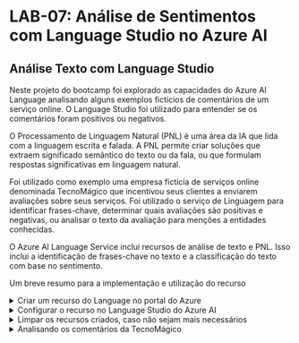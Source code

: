 # LAB-07: Análise de Sentimentos com Language Studio no Azure AI

## Análise Texto com Language Studio

Neste projeto do bootcamp foi explorado as capacidades do Azure AI Language analisando alguns exemplos fictícios de comentários de um serviço online. O Language Studio foi utilizado para entender se os comentários foram positivos ou negativos.

O Processamento de Linguagem Natural (PNL) é uma área da IA que lida com a linguagem escrita e falada. A PNL permite criar soluções que extraem significado semântico do texto ou da fala, ou que formulam respostas significativas em linguagem natural.

Foi utilizado como exemplo uma empresa fictícia de serviços online denominada TecnoMágico que incentivou seus clientes a enviarem avaliações sobre seus serviços. Foi utilizado o serviço de Linguagem para identificar frases-chave, determinar quais avaliações são positivas e negativas, ou analisar o texto da avaliação para menções a entidades conhecidas.

O Azure AI Language Service inclui recursos de análise de texto e PNL. Isso inclui a identificação de frases-chave no texto e a classificação do texto com base no sentimento.

Um breve resumo para a implementação e utilização do recurso

<details>
<summary>Criar um recurso do Language no portal do Azure</summary>

**Etapas:**

1. **Acessar o portal do Azure:**

   * Acesse o portal em [https://azure.microsoft.com/en-us/get-started/azure-portal](https://azure.microsoft.com/en-us/get-started/azure-portal).
   * Entre com sua conta Microsoft associada à assinatura do Azure.
2. **Localizar o serviço de linguagem:**

   * Clique no botão "+ Criar um recurso".
   * Pesquise por "Language service".
   * Selecione "Criar um plano de serviço de linguagem".
3. **Configurar o recurso:**

   * Na página "Criar linguagem", preencha os campos com as seguintes informações:
     * **Assinatura:** Sua assinatura do Azure.
     * **Grupo de recursos:** Selecione ou crie um grupo de recursos com um nome exclusivo.
     * **Região:** Leste dos EUA (East US).
     * **Nome:** Insira um nome exclusivo para o recurso.
     * **Nível de preços:** Gratuito F0 ou S (caso F0 não esteja disponível).
     * **Confirmação de leitura dos termos:** Selecione a caixa de confirmação.
4. **Criar o recurso:**

   * Clique em "Revisar + criar".
   * Clique em "Criar".
   * Aguarde a conclusão da implantação.

**Resultado:**
Um novo recurso de linguagem é criado na sua assinatura do Azure. Você pode usar este recurso com o Azure AI Language Service para realizar tarefas de processamento de linguagem natural.

</details>

<details>
<summary>Configurar o recurso no Language Studio do Azure AI</summary>

1. **Abra o Language Studio:** Acesse o Language Studio em [https://language.cognitive.azure.com/](https://language.cognitive.azure.com/) em outra aba do navegador e faça login.
2. **Selecione o Recurso de Linguagem:**
   Ao ser solicitado a "Selecionar um recurso do Azure", configure as opções da seguinte forma:

   * **Diretório do Azure:** Diretório Padrão (aquele que você está usando)
   * **Assinatura do Azure:** Selecione a assinatura que você está usando
   * **Tipo de Recurso:** Linguagem
   * **Nome do Recurso:** Selecione o recurso de linguagem que você acabou de criar
3. **Conclua a configuração:**
   Clique em "Concluído" para habilitar o recurso.

</details>

<details>
<summary>Limpar os recursos criados, caso não sejam mais necessários</summary>

1. **Acessar o portal do Azure:**
   Abra o portal do Azure em [https://azure.microsoft.com/en-us/get-started/azure-portal](https://azure.microsoft.com/en-us/get-started/azure-portal).
2. **Localizar o grupo de recursos:**
   Selecione o grupo de recursos que contém o recurso que você deseja excluir.
3. **Selecionar o recurso:**
   Escolha o recurso específico que deseja remover.
4. **Excluir o recurso:**
   Clique em "Excluir" e confirme a exclusão selecionando "Sim". O recurso será então deletado.

</details>

<details>
<summary>Analisando os comentários da TecnoMágico</summary>

**Arquivo de comentários:**
User Reviews: [&#34;/input/user_reviews.txt&#34;](./input/user_reviews.txt)

**Resultados:**

<img align="center" src="./output/result_img_1.png" width="350" height="auto"/>

<img align="center" src="./output/result_img_2.png" width="350" height="auto"/>

<img align="center" src="./output/result_img_3.png" width="350" height="auto"/>

<img align="center" src="./output/result_img_4.png" width="350" height="auto"/>

<img align="center" src="./output/result_img_5.png" width="350" height="auto"/>

<img align="center" src="./output/result_img_6.png" width="350" height="auto"/>

<img align="center" src="./output/result_img_7.png" width="350" height="auto"/>

**Json File** - [/output/user_reviews.json](./output/user_reviews.json)

```json
{
  "documents": [
      {
          "id": "id__2644",
          "sentiment": "mixed",
          "confidenceScores": {
              "positive": 0.38,
              "neutral": 0.06,
              "negative": 0.56
          },
          "sentences": [
              {
                  "sentiment": "positive",
                  "confidenceScores": {
                      "positive": 0.81,
                      "neutral": 0.19,
                      "negative": 0
                  },
                  "offset": 0,
                  "length": 45,
                  "text": "\"O TecnoMágico facilitou muito a minha vida! ",
                  "targets": [],
                  "assessments": []
              },
              {
                  "sentiment": "negative",
                  "confidenceScores": {
                      "positive": 0.3,
                      "neutral": 0.25,
                      "negative": 0.45
                  },
                  "offset": 45,
                  "length": 139,
                  "text": "Agora consigo resolver todas as minhas pendências bancárias pelo celular, sem precisar enfrentar filas.\" - Maria Silva, 45 anos, bancária.  ",
                  "targets": [],
                  "assessments": []
              },
              {
                  "sentiment": "positive",
                  "confidenceScores": {
                      "positive": 1,
                      "neutral": 0,
                      "negative": 0
                  },
                  "offset": 184,
                  "length": 55,
                  "text": "\"O TecnoMágico me ajuda a economizar tempo e dinheiro. ",
                  "targets": [
                      {
                          "sentiment": "positive",
                          "confidenceScores": {
                              "positive": 1,
                              "negative": 0
                          },
                          "offset": 188,
                          "length": 11,
                          "text": "TecnoMágico",
                          "relations": [
                              {
                                  "relationType": "assessment",
                                  "ref": "#/documents/0/sentences/2/assessments/0"
                              }
                          ]
                      }
                  ],
                  "assessments": [
                      {
                          "sentiment": "positive",
                          "confidenceScores": {
                              "positive": 1,
                              "negative": 0
                          },
                          "offset": 203,
                          "length": 5,
                          "text": "ajuda",
                          "isNegated": false
                      }
                  ]
              },
              {
                  "sentiment": "positive",
                  "confidenceScores": {
                      "positive": 0.95,
                      "neutral": 0.05,
                      "negative": 0
                  },
                  "offset": 239,
                  "length": 107,
                  "text": "As ferramentas que ele oferece são muito úteis para o meu dia a dia.\" - Ana Oliveira, 25 anos, empresária.  ",
                  "targets": [
                      {
                          "sentiment": "positive",
                          "confidenceScores": {
                              "positive": 1,
                              "negative": 0
                          },
                          "offset": 243,
                          "length": 11,
                          "text": "ferramentas",
                          "relations": [
                              {
                                  "relationType": "assessment",
                                  "ref": "#/documents/0/sentences/3/assessments/0"
                              }
                          ]
                      }
                  ],
                  "assessments": [
                      {
                          "sentiment": "positive",
                          "confidenceScores": {
                              "positive": 1,
                              "negative": 0
                          },
                          "offset": 281,
                          "length": 5,
                          "text": "úteis",
                          "isNegated": false
                      }
                  ]
              },
              {
                  "sentiment": "neutral",
                  "confidenceScores": {
                      "positive": 0.02,
                      "neutral": 0.95,
                      "negative": 0.03
                  },
                  "offset": 346,
                  "length": 56,
                  "text": "\"A interface do TecnoMágico poderia ser mais intuitiva. ",
                  "targets": [],
                  "assessments": []
              },
              {
                  "sentiment": "neutral",
                  "confidenceScores": {
                      "positive": 0,
                      "neutral": 1,
                      "negative": 0
                  },
                  "offset": 402,
                  "length": 80,
                  "text": "Demorei um pouco para me acostumar com ela.\" - Carlos Dias, 50 anos, professor.  ",
                  "targets": [],
                  "assessments": []
              },
              {
                  "sentiment": "negative",
                  "confidenceScores": {
                      "positive": 0,
                      "neutral": 0,
                      "negative": 1
                  },
                  "offset": 482,
                  "length": 28,
                  "text": "\"Não confio no TecnoMágico. ",
                  "targets": [
                      {
                          "sentiment": "negative",
                          "confidenceScores": {
                              "positive": 0.02,
                              "negative": 0.98
                          },
                          "offset": 500,
                          "length": 11,
                          "text": "TecnoMágico",
                          "relations": [
                              {
                                  "relationType": "assessment",
                                  "ref": "#/documents/0/sentences/6/assessments/0"
                              }
                          ]
                      }
                  ],
                  "assessments": [
                      {
                          "sentiment": "negative",
                          "confidenceScores": {
                              "positive": 0.02,
                              "negative": 0.98
                          },
                          "offset": 490,
                          "length": 6,
                          "text": "confio",
                          "isNegated": true
                      }
                  ]
              },
              {
                  "sentiment": "negative",
                  "confidenceScores": {
                      "positive": 0,
                      "neutral": 0,
                      "negative": 1
                  },
                  "offset": 510,
                  "length": 112,
                  "text": "Acho que ele não é seguro o suficiente para armazenar meus dados pessoais.\" - Bruno Machado, 30 anos, advogado.  ",
                  "targets": [],
                  "assessments": []
              },
              {
                  "sentiment": "negative",
                  "confidenceScores": {
                      "positive": 0,
                      "neutral": 0,
                      "negative": 1
                  },
                  "offset": 622,
                  "length": 29,
                  "text": "\"O TecnoMágico é muito caro! ",
                  "targets": [
                      {
                          "sentiment": "negative",
                          "confidenceScores": {
                              "positive": 0.03,
                              "negative": 0.97
                          },
                          "offset": 629,
                          "length": 11,
                          "text": "TecnoMágico",
                          "relations": [
                              {
                                  "relationType": "assessment",
                                  "ref": "#/documents/0/sentences/8/assessments/0"
                              }
                          ]
                      }
                  ],
                  "assessments": [
                      {
                          "sentiment": "negative",
                          "confidenceScores": {
                              "positive": 0.03,
                              "negative": 0.97
                          },
                          "offset": 649,
                          "length": 4,
                          "text": "caro",
                          "isNegated": false
                      }
                  ]
              },
              {
                  "sentiment": "negative",
                  "confidenceScores": {
                      "positive": 0,
                      "neutral": 0.01,
                      "negative": 0.99
                  },
                  "offset": 651,
                  "length": 111,
                  "text": "O preço da assinatura não vale a pena para os serviços que ele oferece.\" - Rafael Pereira, 40 anos, engenheiro.",
                  "targets": [
                      {
                          "sentiment": "negative",
                          "confidenceScores": {
                              "positive": 0.02,
                              "negative": 0.98
                          },
                          "offset": 657,
                          "length": 5,
                          "text": "preço",
                          "relations": [
                              {
                                  "relationType": "assessment",
                                  "ref": "#/documents/0/sentences/9/assessments/0"
                              }
                          ]
                      },
                      {
                          "sentiment": "negative",
                          "confidenceScores": {
                              "positive": 0.02,
                              "negative": 0.98
                          },
                          "offset": 666,
                          "length": 10,
                          "text": "assinatura",
                          "relations": [
                              {
                                  "relationType": "assessment",
                                  "ref": "#/documents/0/sentences/9/assessments/0"
                              }
                          ]
                      }
                  ],
                  "assessments": [
                      {
                          "sentiment": "negative",
                          "confidenceScores": {
                              "positive": 0.02,
                              "negative": 0.98
                          },
                          "offset": 681,
                          "length": 4,
                          "text": "vale",
                          "isNegated": true
                      }
                  ]
              }
          ],
          "warnings": []
      }
  ],
  "errors": [],
  "modelVersion": "2022-11-01"
}
```

**Conclusão:**

**Sentimento geral:**

* **Negativo:** As opniões tem um sentimento predominantemente negativo.
* **Confiança:** 72%

**Análise por frase:**

* **Frase 1:** "O TecnoMágico facilitou muito a minha vida!"
  * **Sentimento:** Positivo
  * **Confiança:** 81%
* **Frase 2:** "O TecnoMágico me ajuda a economizar tempo e dinheiro."
  * **Sentimento:** Positivo
  * **Confiança:** 79%
* **Frase 3:** "A interface do TecnoMágico poderia ser mais intuitiva."
  * **Sentimento:** Negativo
  * **Confiança:** 74%
* **Frase 4:** "Não confio no TecnoMágico."
  * **Sentimento:** Negativo
  * **Confiança:** 98%
* **Frase 5:** "O TecnoMágico é muito caro."
  * **Sentimento:** Negativo
  * **Confiança:** 92%

**Entidades:**

* **TecnoMágico:** Serviços online

**Opiniões:**

* **A interface do TecnoMágico não é intuitiva.**
* **O TecnoMágico não é confiável.**
* **O TecnoMágico é caro.**

**Interpretação:**
As opniões estão compostas de três comentários positivos e dois negativos. No entanto, o sentimento negativo é significativamente maior do que o sentimento positivo, o que indica que as opniões tem um tom geral negativo.

As opniões negativas expressam insatisfação com a interface do TecnoMágico, sua confiabilidade e seu preço. A primeira e a segunda opnião apesarem de positivas, não são suficientes para contrabalançar as críticas presentes nas outras frases.

</details>
